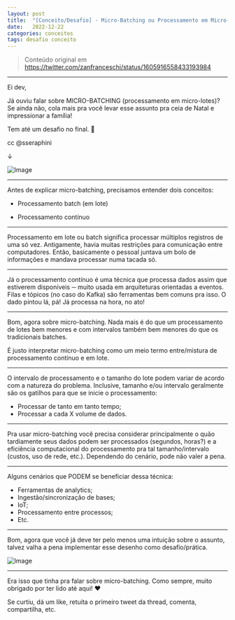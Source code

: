 ```yaml
---
layout: post
title:  "[Conceito/Desafio] - Micro-Batching ou Processamento em Micro-Lotes"
date:   2022-12-22
categories: conceitos
tags: desafio conceito
---
```


> Conteúdo original em https://twitter.com/zanfranceschi/status/1605916558433193984

---

Ei dev,

Já ouviu falar sobre MICRO-BATCHING (processamento em micro-lotes)? Se ainda não, cola mais pra você levar esse assunto pra ceia de Natal e impressionar a família!

Tem até um desafio no final. 🥲

cc @sseraphini

↓

![Image](https://dev-to-uploads.s3.amazonaws.com/uploads/articles/k81uleio1jpmlsdeokyv.png)

---

Antes de explicar micro-batching, precisamos entender dois conceitos:

- Processamento batch (em lote)

- Processamento contínuo

---

Processamento em lote ou batch significa processar múltiplos registros de uma só vez. Antigamente, havia muitas restrições para comunicação entre computadores. Então, basicamente o pessoal juntava um bolo de informações e mandava processar numa tacada só.

---

Já o processamento contínuo é uma técnica que processa dados assim que estiverem disponíveis ─ muito usada em arquiteturas orientadas a eventos. Filas e tópicos (no caso do Kafka) são ferramentas bem comuns pra isso. O dado pintou lá, pá! Já processa na hora, no ato!

---

Bom, agora sobre micro-batching. Nada mais é do que um processamento de lotes bem menores e com intervalos também bem menores do que os tradicionais batches.

É justo interpretar micro-batching como um meio termo entre/mistura de processamento contínuo e em lote.

---

O intervalo de processamento e o tamanho do lote podem variar de acordo com a natureza do problema. Inclusive, tamanho e/ou intervalo geralmente são os gatilhos para que se inicie o processamento:

- Processar de tanto em tanto tempo;
- Processar a cada X volume de dados.

---

Pra usar micro-batching você precisa considerar principalmente o quão tardiamente seus dados podem ser processados (segundos, horas?) e a eficiência computacional do processamento pra tal tamanho/intervalo (custos, uso de rede, etc.). Dependendo do cenário, pode não valer a pena.

---

Alguns cenários que PODEM se beneficiar dessa técnica:

- Ferramentas de analytics;
- Ingestão/sincronização de bases;
- IoT;
- Processamento entre processos;
- Etc.

---

Bom, agora que você já deve ter pelo menos uma intuição sobre o assunto, talvez valha a pena implementar esse desenho como desafio/prática.

![Image](https://dev-to-uploads.s3.amazonaws.com/uploads/articles/cyijntkh9iqzwubxkkx2.png)

---

Era isso que tinha pra falar sobre micro-batching. Como sempre, muito obrigado por ter lido até aqui! ♥️

Se curtiu, dá um like, retuíta o primeiro tweet da thread, comenta, compartilha, etc.
